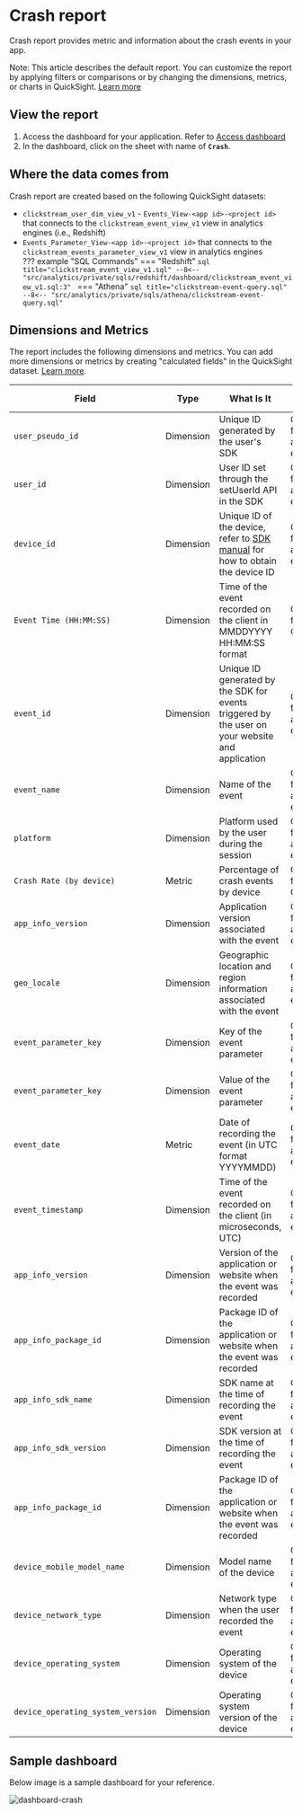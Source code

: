 # Crash report
Crash report provides metric and information about the crash events in your app.

Note: This article describes the default report. You can customize the report by applying filters or comparisons or by changing the dimensions, metrics, or charts in QuickSight. [Learn more](https://docs.aws.amazon.com/quicksight/latest/user/working-with-visuals.html)


## View the report
1. Access the dashboard for your application. Refer to [Access dashboard](index.md/#view-dashboards)
2. In the dashboard, click on the sheet with name of **`Crash`**.

## Where the data comes from
Crash report are created based on the following QuickSight datasets:

- `clickstream_user_dim_view_v1` - `Events_View-<app id>-<project id>` that connects to the `clickstream_event_view_v1` view in analytics engines (i.e., Redshift)
- `Events_Parameter_View-<app id>-<project id>` that connects to the `clickstream_events_parameter_view_v1` view in analytics engines  
??? example "SQL Commands"
    === "Redshift"
        ```sql title="clickstream_event_view_v1.sql"
        --8<-- "src/analytics/private/sqls/redshift/dashboard/clickstream_event_view_v1.sql:3"
        ```
    === "Athena"
        ```sql title="clickstream-event-query.sql"
        --8<-- "src/analytics/private/sqls/athena/clickstream-event-query.sql"
        ```

## Dimensions and Metrics

The report includes the following dimensions and metrics. You can add more dimensions or metrics by creating "calculated fields" in the QuickSight dataset. [Learn more](https://docs.aws.amazon.com/quicksight/latest/user/adding-a-calculated-field-analysis.html).

| Field | Type | What Is It | How to Populate |
|----------|---|---------|--------------------|
| `user_pseudo_id` | Dimension | Unique ID generated by the user's SDK | Query from the analytics engine |
| `user_id` | Dimension | User ID set through the setUserId API in the SDK | Query from the analytics engine |
| `device_id` | Dimension | Unique ID of the device, refer to [SDK manual](../../sdk-manual/index.md) for how to obtain the device ID | Query from the analytics engine |
| `Event Time (HH:MM:SS)` | Dimension | Time of the event recorded on the client in MMDDYYYY HH:MM:SS format | Calculated field in QuickSight |
| `event_id` | Dimension | Unique ID generated by the SDK for events triggered by the user on your website and application | Query from the analytics engine |
| `event_name` | Dimension | Name of the event | Query from the analytics engine |
| `platform` | Dimension | Platform used by the user during the session | Query from the analytics engine |
| `Crash Rate (by device)` | Metric | Percentage of crash events by device | Calculated field in QuickSight |
| `app_info_version` | Dimension | Application version associated with the event | Query from the analytics engine |
| `geo_locale` | Dimension | Geographic location and region information associated with the event | Query from the analytics engine |
| `event_parameter_key` | Dimension | Key of the event parameter | Query from the analytics engine |
| `event_parameter_key` | Dimension | Value of the event parameter | Query from the analytics engine |
| `event_date` | Metric | Date of recording the event (in UTC format YYYYMMDD) | Query from the analytics engine |
| `event_timestamp` | Dimension | Time of the event recorded on the client (in microseconds, UTC) | Query from the analytics engine |
| `app_info_version` | Dimension | Version of the application or website when the event was recorded | Query from the analytics engine |
| `app_info_package_id` | Dimension | Package ID of the application or website when the event was recorded | Query from the analytics engine |
| `app_info_sdk_name` | Dimension | SDK name at the time of recording the event | Query from the analytics engine |
| `app_info_sdk_version` | Dimension | SDK version at the time of recording the event | Query from the analytics engine |
| `app_info_package_id` | Dimension | Package ID of the application or website when the event was recorded | Query from the analytics engine |
| `device_mobile_model_name` | Dimension | Model name of the device | Query from the analytics engine |
| `device_network_type` | Dimension | Network type when the user recorded the event | Query from the analytics engine |
| `device_operating_system` | Dimension | Operating system of the device | Query from the analytics engine |
| `device_operating_system_version` | Dimension | Operating system version of the device | Query from the analytics engine |


  
## Sample dashboard
Below image is a sample dashboard for your reference.

![dashboard-crash](../../images/analytics/dashboard/crash.png)

